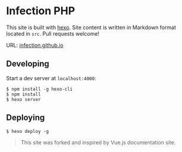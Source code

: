 # Infection PHP

This site is built with [hexo](http://hexo.io/). Site content is written in Markdown format located in `src`. Pull requests welcome!

URL: [infection.github.io](https://infection.github.io/)

## Developing

Start a dev server at `localhost:4000`:

```
$ npm install -g hexo-cli
$ npm install
$ hexo server
```

## Deploying

```
$ hexo deploy -g
```

> This site was forked and inspired by Vue.js documentation site.
